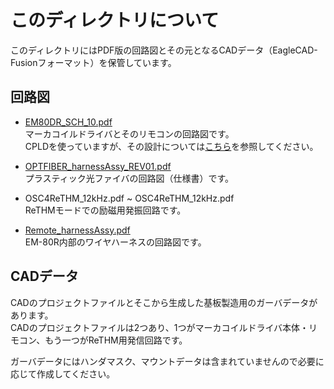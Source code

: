# このディレクトリについて

このディレクトリにはPDF版の回路図とその元となるCADデータ（EagleCAD-Fusionフォーマット）を保管しています。

## 回路図

- [EM80DR_SCH_10.pdf](EM80DR_SCH_10.pdf)</br>
    マーカコイルドライバとそのリモコンの回路図です。</br>
    CPLDを使っていますが、その設計については[こちら](../../software/HDL)を参照してください。
  
- [OPTFIBER_harnessAssy_REV01.pdf](OPTFIBER_harnessAssy_REV01.pdf)</br>
    プラスティック光ファイバの回路図（仕様書）です。
  
- OSC4ReTHM_12kHz.pdf ~ OSC4ReTHM_12kHz.pdf </br>
    ReTHMモードでの励磁用発振回路です。

- [Remote_harnessAssy.pdf](Remote_harnessAssy.pdf)</br>
    EM-80R内部のワイヤハーネスの回路図です。

## CADデータ
CADのプロジェクトファイルとそこから生成した基板製造用のガーバデータがあります。</br>
CADのプロジェクトファイルは2つあり、1つがマーカコイルドライバ本体・リモコン、もう一つがReTHM用発信回路です。

ガーバデータにはハンダマスク、マウントデータは含まれていませんので必要に応じて作成してください。



